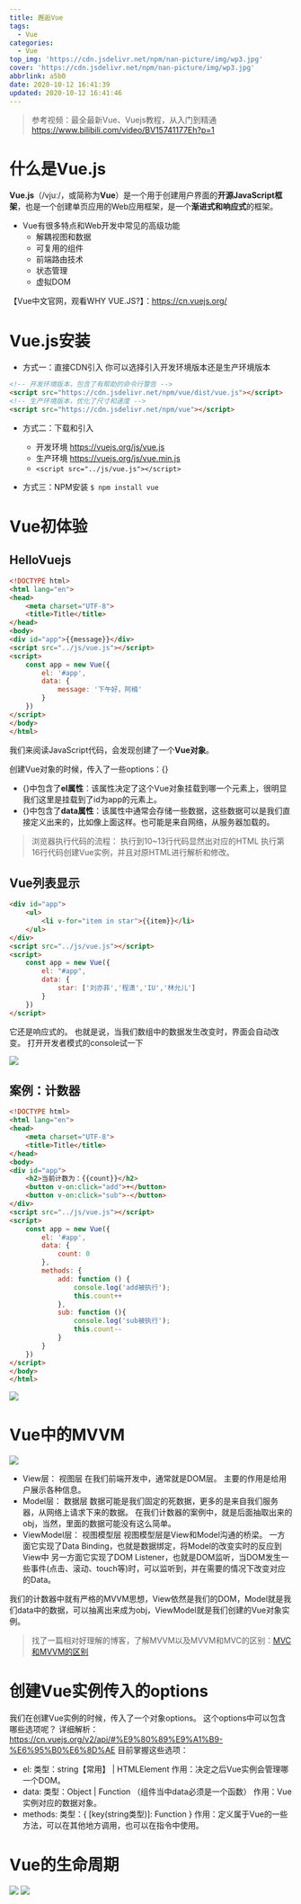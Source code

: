 ```yaml
---
title: 邂逅Vue
tags:
  - Vue
categories:
  - Vue
top_img: 'https://cdn.jsdelivr.net/npm/nan-picture/img/wp3.jpg'
cover: 'https://cdn.jsdelivr.net/npm/nan-picture/img/wp3.jpg'
abbrlink: a5b0
date: 2020-10-12 16:41:39
updated: 2020-10-12 16:41:46
---
```


>参考视频：最全最新Vue、Vuejs教程，从入门到精通 https://www.bilibili.com/video/BV15741177Eh?p=1

# 什么是Vue.js

**Vue.js**（/vjuː/，或简称为**Vue**）是一个用于创建用户界面的**开源JavaScript框架**，也是一个创建单页应用的Web应用框架，是一个**渐进式和响应式**的框架。

- Vue有很多特点和Web开发中常见的高级功能
  - 解耦视图和数据
  - 可复用的组件
  - 前端路由技术
  - 状态管理
  - 虚拟DOM

【Vue中文官网，观看WHY VUE.JS?】：https://cn.vuejs.org/



# Vue.js安装

- 方式一：直接CDN引入
  你可以选择引入开发环境版本还是生产环境版本

```html
<!-- 开发环境版本，包含了有帮助的命令行警告 --> 
<script src="https://cdn.jsdelivr.net/npm/vue/dist/vue.js"></script>
<!-- 生产环境版本，优化了尺寸和速度 -->
<script src="https://cdn.jsdelivr.net/npm/vue"></script>
```

- 方式二：下载和引入
  - 开发环境 https://vuejs.org/js/vue.js
  - 生产环境 https://vuejs.org/js/vue.min.js
  - `<script src="../js/vue.js"></script>`

- 方式三：NPM安装
  `$ npm install vue`



# Vue初体验

## HelloVuejs

```html
<!DOCTYPE html>
<html lang="en">
<head>
    <meta charset="UTF-8">
    <title>Title</title>
</head>
<body>
<div id="app">{{message}}</div>
<script src="../js/vue.js"></script>
<script>
    const app = new Vue({
        el: '#app',
        data: {
            message: '下午好，阿楠'
        }
    })
</script>
</body>
</html>
```

我们来阅读JavaScript代码，会发现创建了一个**Vue对象**。

创建Vue对象的时候，传入了一些options：{}

- {}中包含了**el属性**：该属性决定了这个Vue对象挂载到哪一个元素上，很明显我们这里是挂载到了id为app的元素上。
- {}中包含了**data属性**：该属性中通常会存储一些数据，这些数据可以是我们直接定义出来的，比如像上面这样。也可能是来自网络，从服务器加载的。

> 浏览器执行代码的流程：
> 执行到10~13行代码显然出对应的HTML
> 执行第16行代码创建Vue实例，并且对原HTML进行解析和修改。



## Vue列表显示

```html
<div id="app">
    <ul>
        <li v-for="item in star">{{item}}</li>
    </ul>
</div>
<script src="../js/vue.js"></script>
<script>
    const app = new Vue({
        el: "#app",
        data: {
            star: ['刘亦菲','程潇','IU','林允儿']
        }
    })
</script>
```

它还是响应式的。
也就是说，当我们数组中的数据发生改变时，界面会自动改变。
打开开发者模式的console试一下

![](https://cdn.jsdelivr.net/npm/nan-picture/blog/20201011173203.png)



## 案例：计数器

```html
<!DOCTYPE html>
<html lang="en">
<head>
    <meta charset="UTF-8">
    <title>Title</title>
</head>
<body>
<div id="app">
    <h2>当前计数为：{{count}}</h2>
    <button v-on:click="add">+</button>
    <button v-on:click="sub">-</button>
</div>
<script src="../js/vue.js"></script>
<script>
    const app = new Vue({
        el: '#app',
        data: {
            count: 0
        },
        methods: {
            add: function () {
                console.log('add被执行');
                this.count++
            },
            sub: function (){
                console.log('sub被执行');
                this.count--
            }
        }
    })
</script>
</body>
</html>
```

![](https://cdn.jsdelivr.net/npm/nan-picture/blog/20201011173424.png)



# Vue中的MVVM

![](https://cdn.jsdelivr.net/npm/nan-picture/blog/20201011175627.png)

- View层：
  视图层
  在我们前端开发中，通常就是DOM层。
  主要的作用是给用户展示各种信息。
- Model层：
  数据层
  数据可能是我们固定的死数据，更多的是来自我们服务器，从网络上请求下来的数据。
  在我们计数器的案例中，就是后面抽取出来的obj，当然，里面的数据可能没有这么简单。
- ViewModel层：
  视图模型层
  视图模型层是View和Model沟通的桥梁。
  一方面它实现了Data Binding，也就是数据绑定，将Model的改变实时的反应到View中
  另一方面它实现了DOM Listener，也就是DOM监听，当DOM发生一些事件(点击、滚动、touch等)时，可以监听到，并在需要的情况下改变对应的Data。

我们的计数器中就有严格的MVVM思想，View依然是我们的DOM，Model就是我们data中的数据，可以抽离出来成为obj，ViewModel就是我们创建的Vue对象实例。

> 找了一篇相对好理解的博客，了解MVVM以及MVVM和MVC的区别：[MVC和MVVM的区别](https://blog.csdn.net/qq_42068550/article/details/89480350)



# 创建Vue实例传入的options

我们在创建Vue实例的时候，传入了一个对象options。
这个options中可以包含哪些选项呢？
详细解析： https://cn.vuejs.org/v2/api/#%E9%80%89%E9%A1%B9-%E6%95%B0%E6%8D%AE
目前掌握这些选项：

- el: 
  类型：string【常用】 | HTMLElement
  作用：决定之后Vue实例会管理哪一个DOM。
- data: 
  类型：Object | Function （组件当中data必须是一个函数）
  作用：Vue实例对应的数据对象。
- methods: 
  类型：{ [key(string类型)]: Function }
  作用：定义属于Vue的一些方法，可以在其他地方调用，也可以在指令中使用。



# Vue的生命周期

![](https://cdn.jsdelivr.net/npm/nan-picture/blog/20201011182227.png)
![](https://cdn.jsdelivr.net/npm/nan-picture/blog/20201011182212.png)